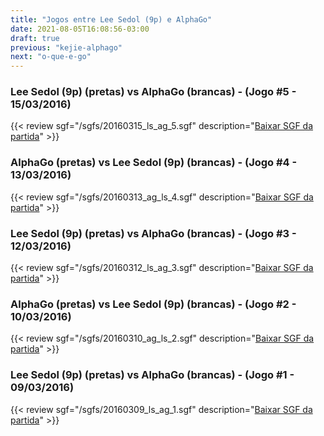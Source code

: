 ```yaml
---
title: "Jogos entre Lee Sedol (9p) e AlphaGo"
date: 2021-08-05T16:08:56-03:00
draft: true
previous: "kejie-alphago"
next: "o-que-e-go"
---
```


### Lee Sedol (9p) (pretas) vs AlphaGo (brancas) - (Jogo #5 - 15/03/2016)

{{< review sgf="/sgfs/20160315_ls_ag_5.sgf" description="<a href='/sgfs/20160315_ls_ag_5.sgf'>Baixar SGF da partida</a>" >}}

### AlphaGo (pretas) vs Lee Sedol (9p) (brancas) - (Jogo #4 - 13/03/2016)

{{< review sgf="/sgfs/20160313_ag_ls_4.sgf" description="<a href='/sgfs/20160313_ag_ls_4.sgf'>Baixar SGF da partida</a>" >}}

### Lee Sedol (9p) (pretas) vs AlphaGo (brancas) - (Jogo #3 - 12/03/2016)

{{< review sgf="/sgfs/20160312_ls_ag_3.sgf" description="<a href='/sgfs/20160312_ls_ag_3.sgf'>Baixar SGF da partida</a>" >}}

### AlphaGo (pretas) vs Lee Sedol (9p) (brancas) - (Jogo #2 - 10/03/2016)

{{< review sgf="/sgfs/20160310_ag_ls_2.sgf" description="<a href='/sgfs/20160310_ag_ls_2.sgf'>Baixar SGF da partida</a>" >}}

### Lee Sedol (9p) (pretas) vs AlphaGo (brancas) - (Jogo #1 - 09/03/2016)

{{< review sgf="/sgfs/20160309_ls_ag_1.sgf" description="<a href='/sgfs/20160309_ls_ag_1.sgf'>Baixar SGF da partida</a>" >}}
